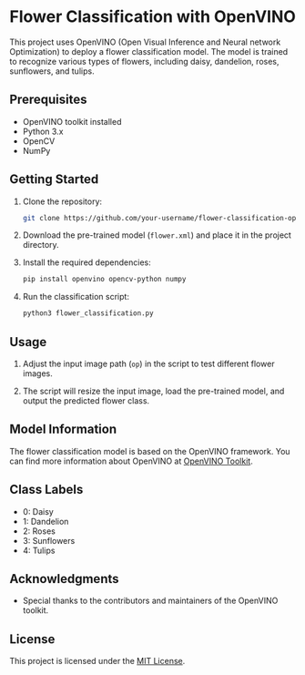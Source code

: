 # Flower Classification with OpenVINO

This project uses OpenVINO (Open Visual Inference and Neural network Optimization) to deploy a flower classification model. The model is trained to recognize various types of flowers, including daisy, dandelion, roses, sunflowers, and tulips.

## Prerequisites

- OpenVINO toolkit installed
- Python 3.x
- OpenCV
- NumPy

## Getting Started

1. Clone the repository:

    ```bash
    git clone https://github.com/your-username/flower-classification-openvino.git
    ```

2. Download the pre-trained model (`flower.xml`) and place it in the project directory.

3. Install the required dependencies:

    ```bash
    pip install openvino opencv-python numpy
    ```

4. Run the classification script:

    ```bash
    python3 flower_classification.py
    ```

## Usage

1. Adjust the input image path (`op`) in the script to test different flower images.

2. The script will resize the input image, load the pre-trained model, and output the predicted flower class.

## Model Information

The flower classification model is based on the OpenVINO framework. You can find more information about OpenVINO at [OpenVINO Toolkit](https://software.intel.com/content/www/us/en/develop/tools/openvino-toolkit.html).

## Class Labels

- 0: Daisy
- 1: Dandelion
- 2: Roses
- 3: Sunflowers
- 4: Tulips

## Acknowledgments

- Special thanks to the contributors and maintainers of the OpenVINO toolkit.

## License

This project is licensed under the [MIT License](LICENSE).


